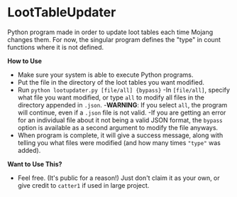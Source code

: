 # LootTableUpdater
Python program made in order to update loot tables each time Mojang changes them. For now, the singular program defines the "type" in count functions where it is not defined.

**How to Use**
- Make sure your system is able to execute Python programs.
- Put the file in the directory of the loot tables you want modified.
- Run `python lootupdater.py [file/all] {bypass}`
  -In `[file/all]`, specify what file you want modified, or type `all` to modify all files in the directory appended in `.json`.
  -**WARNING**: If you select `all`, the program will continue, even if a `.json` file is not valid. 
  -If you are getting an error for an individual file about it not being a valid JSON format, the `bypass` option is available as a second argument to modify the file anyways.
- When program is complete, it will give a success message, along with telling you what files were modified (and how many times `"type"` was added).

**Want to Use This?**
- Feel free. (It's public for a reason!) Just don't claim it as your own, or give credit to `catter1` if used in large project.
